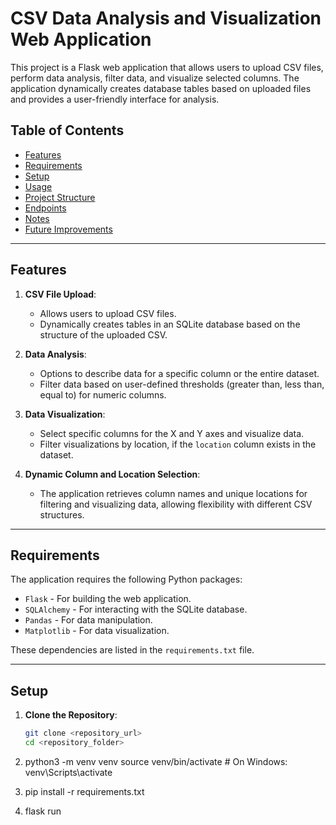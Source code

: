# CSV Data Analysis and Visualization Web Application

This project is a Flask web application that allows users to upload CSV files, perform data analysis, filter data, and visualize selected columns. The application dynamically creates database tables based on uploaded files and provides a user-friendly interface for analysis.

## Table of Contents
- [Features](#features)
- [Requirements](#requirements)
- [Setup](#setup)
- [Usage](#usage)
- [Project Structure](#project-structure)
- [Endpoints](#endpoints)
- [Notes](#notes)
- [Future Improvements](#future-improvements)

---

## Features

1. **CSV File Upload**:
   - Allows users to upload CSV files.
   - Dynamically creates tables in an SQLite database based on the structure of the uploaded CSV.

2. **Data Analysis**:
   - Options to describe data for a specific column or the entire dataset.
   - Filter data based on user-defined thresholds (greater than, less than, equal to) for numeric columns.

3. **Data Visualization**:
   - Select specific columns for the X and Y axes and visualize data.
   - Filter visualizations by location, if the `location` column exists in the dataset.

4. **Dynamic Column and Location Selection**:
   - The application retrieves column names and unique locations for filtering and visualizing data, allowing flexibility with different CSV structures.

---

## Requirements

The application requires the following Python packages:

- `Flask` - For building the web application.
- `SQLAlchemy` - For interacting with the SQLite database.
- `Pandas` - For data manipulation.
- `Matplotlib` - For data visualization.

These dependencies are listed in the `requirements.txt` file.

---

## Setup

1. **Clone the Repository**:
   ```bash
   git clone <repository_url>
   cd <repository_folder>

2. python3 -m venv venv
   source venv/bin/activate  # On Windows: venv\Scripts\activate

3. pip install -r requirements.txt

4. flask run

